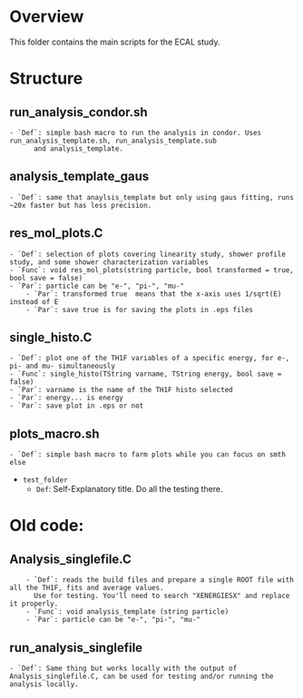 # Overview
This folder contains the main scripts for the ECAL study.
# Structure
## run_analysis_condor.sh
	- `Def`: simple bash macro to run the analysis in condor. Uses run_analysis_template.sh, run_analysis_template.sub
	      and analysis_template.

## analysis_template_gaus
	- `Def`: same that anaylsis_template but only using gaus fitting, runs ~20x faster but has less precision.	     

## res_mol_plots.C
	- `Def`: selection of plots covering linearity study, shower profile study, and some shower characterization variables
	- `Func`: void res_mol_plots(string particle, bool transformed = true, bool save = false)
	- `Par`: particle can be "e-", "pi-", "mu-"
      	- `Par`: transformed true  means that the x-axis uses 1/sqrt(E) instead of E
        - `Par`: save true is for saving the plots in .eps files

## single_histo.C
	- `Def`: plot one of the TH1F variables of a specific energy, for e-, pi- and mu- simultaneously
	- `Func`: single_histo(TString varname, TString energy, bool save = false)
	- `Par`: varname is the name of the TH1F histo selected
	- `Par`: energy... is energy
	- `Par`: save plot in .eps or not
	
## plots_macro.sh
	- `Def`: simple bash macro to farm plots while you can focus on smth else

- `test_folder`
	- `Def`: Self-Explanatory title. Do all the testing there.

# Old code:
## Analysis_singlefile.C
        - `Def`: reads the build files and prepare a single ROOT file with all the TH1F, fits and average values.	
	      Use for testing. You'll need to search "XENERGIESX" and replace it properly.
        - `Func`: void analysis_template (string particle)
        - `Par`: particle can be "e-", "pi-", "mu-"

## run_analysis_singlefile
	- `Def`: Same thing but works locally with the output of Analysis_singlefile.C, can be used for testing and/or running the analysis locally.
